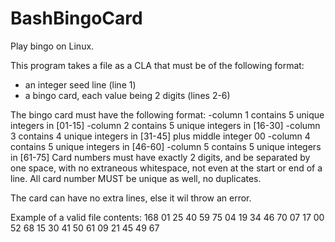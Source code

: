 # BashBingoCard
Play bingo on Linux.

This program takes a file as a CLA that must be of the following format:
- an integer seed line (line 1)
- a bingo card, each value being 2 digits (lines 2-6)

The bingo card must have the following format:
-column 1 contains 5 unique integers in [01-15]
-column 2 contains 5 unique integers in [16-30]
-column 3 contains 4 unique integers in [31-45] plus middle integer 00
-column 4 contains 5 unique integers in [46-60]
-column 5 contains 5 unique integers in [61-75]
Card numbers must have exactly 2 digits, and be separated by one space,
with no extraneous whitespace, not even at the start or end of a line.
All card number MUST be unique as well, no duplicates.

The card can have no extra lines, else it wil throw an error.

Example of a valid file contents:
168
01 25 40 59 75
04 19 34 46 70
07 17 00 52 68
15 30 41 50 61
09 21 45 49 67
